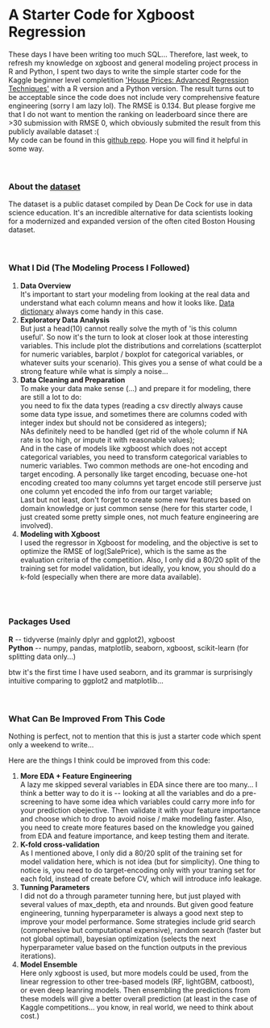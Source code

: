 <head>
  <!-- Global site tag (gtag.js) - Google Analytics -->
<script async src="https://www.googletagmanager.com/gtag/js?id=UA-112502179-1"></script>
<script>
  window.dataLayer = window.dataLayer || [];
  function gtag(){dataLayer.push(arguments);}
  gtag('js', new Date());

  gtag('config', 'UA-112502179-1');
</script>
</head>

# A Starter Code for Xgboost Regression

These days I have been writing too much SQL... Therefore, last week, to refresh my knowledge on xgboost and general modeling project process in R and Python, I spent two days to write the simple starter code for the Kaggle beginner level completition ['House Prices: Advanced Regression Techniques'](https://www.kaggle.com/c/house-prices-advanced-regression-techniques) with a R version and a Python version. The result turns out to be acceptable since the code does not include very comprehensive feature engineering (sorry I am lazy lol). The RMSE is 0.134. But please forgive me that I do not want to mention the ranking on leaderboard since there are >30 submission with RMSE 0, which obviously submited the result from this publicly available dataset :(   
My code can be found in this [github repo](https://github.com/yudong-94/Kaggle-House-Prices-Prediction). Hope you will find it helpful in some way.    
<br>
<br>

### About the [dataset](https://www.kaggle.com/c/house-prices-advanced-regression-techniques/data)

The dataset is a public dataset compiled by Dean De Cock for use in data science education. It's an incredible alternative for data scientists looking for a modernized and expanded version of the often cited Boston Housing dataset.  
<br>
<br>

### What I Did (The Modeling Process I Followed)

1. **Data Overview**  
It's important to start your modeling from looking at the real data and understand what each column means and how it looks like. [Data dictionary](https://www.kaggle.com/c/house-prices-advanced-regression-techniques/data) always come handy in this case.  
2. **Exploratory Data Analysis**  
But just a head(10) cannot really solve the myth of 'is this column useful'. So now it's the turn to look at closer look at those interesting variables. This include plot the distributions and correlations (scatterplot for numeric variables, barplot / boxplot for categorical variables, or whatever suits your scenario). This gives you a sense of what could be a strong feature while what is simply a noise...    
3. **Data Cleaning and Preparation**  
To make your data make sense (...) and prepare it for modeling, there are still a lot to do:  
you need to fix the data types (reading a csv directly always cause some data type issue, and sometimes there are columns coded with integer index but should not be considered as integers);  
NAs definitely need to be handled (get rid of the whole column if NA rate is too high, or impute it with reasonable values);  
And in the case of models like xgboost which does not accept categorical variables, you need to transform categorical variables to numeric variables. Two common methods are one-hot encoding and target encoding. A personally like target encoding, becuase one-hot encoding created too many columns yet target encode still perserve just one column yet encoded the info from our target variable;  
Last but not least, don't forget to create some new features based on domain knowledge or just common sense (here for this starter code, I just created some pretty simple ones, not much feature engineering are involved).     
4. **Modeling with Xgboost**  
I used the regressor in Xgboost for modeling, and the objective is set to optimize the RMSE of log(SalePrice), which is the same as the evaluation criteria of the competition. Also, I only did a 80/20 split of the training set for model validation, but ideally, you know, you should do a k-fold (especially when there are more data available).  
<br>
<br>

### Packages Used  
**R** -- tidyverse (mainly dplyr and ggplot2), xgboost  
**Python** -- numpy, pandas, matplotlib, seaborn, xgboost, scikit-learn (for splitting data only...)  

btw it's the first time I have used seaborn, and its grammar is surprisingly intuitive comparing to ggplot2 and matplotlib...  
<br>
<br>

### What Can Be Improved From This Code
Nothing is perfect, not to mention that this is just a starter code which spent only a weekend to write...  

Here are the things I think could be improved from this code:  
1. **More EDA + Feature Engineering**  
A lazy me skipped several variables in EDA since there are too many... I think a better way to do it is -- looking at all the variables and do a pre-screening to have some idea which variables could carry more info for your prediction obejective. Then validate it with your feature importance and choose which to drop to avoid noise / make modeling faster. Also, you need to create more features based on the knowledge you gained from EDA and feature importance, and keep testing them and iterate.  
2. **K-fold cross-validation**  
As I mentioned above, I only did a 80/20 split of the training set for model validation here, which is not idea (but for simplicity). One thing to notice is, you need to do target-encoding only with your traning set for each fold, instead of create before CV, which will introduce info leakage.  
3. **Tunning Parameters**  
I did not do a through parameter tunning here, but just played with several values of max_depth, eta and nrounds. But given good feature engineering, tunning hyperparameter is always a good next step to improve your model performance. Some strategies include grid search (comprehesive but computational expensive), random search (faster but not global optimal), bayesian optimization (selects the next hyperparameter value based on the function outputs in the previous iterations).  
4. **Model Ensemble**  
Here only xgboost is used, but more models could be used, from the linear regression to other tree-based models (RF, lightGBM, catboost), or even deep leanring models. Then ensembling the predictions from these models will give a better overall prediction (at least in the case of Kaggle competitions... you know, in real world, we need to think about cost.)  
